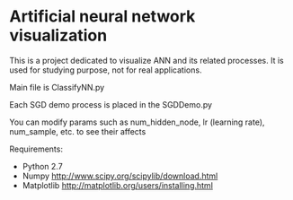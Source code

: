 Artificial neural network visualization
=======================================

This is a project dedicated to visualize ANN and its related processes. It is used for studying purpose, not for real applications.

Main file is ClassifyNN.py

Each SGD demo process is placed in the SGDDemo.py

You can modify params such as num_hidden_node, lr (learning rate), num_sample, etc. to see their affects

Requirements:
- Python 2.7
- Numpy http://www.scipy.org/scipylib/download.html
- Matplotlib http://matplotlib.org/users/installing.html
